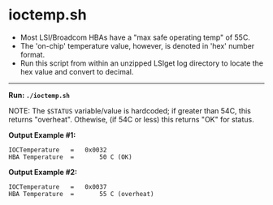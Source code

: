 # ioctemp.sh

- Most LSI/Broadcom HBAs have a "max safe operating temp" of 55C.
- The 'on-chip' temperature value, however, is denoted in 'hex' number format.
- Run this script from within an unzipped LSIget log directory to locate the hex value and convert to decimal.

---

**Run: `./ioctemp.sh`**

NOTE: The `$STATUS` variable/value is hardcoded; if greater than 54C, this returns "overheat". Othewise, (if 54C or less) this returns "OK" for status.

**Output Example #1:**

```
IOCTemperature   =   0x0032               
HBA Temperature  =       50 C (OK)  
```

**Output Example #2:**

```
IOCTemperature   =   0x0037               
HBA Temperature  =       55 C (overheat)
```
